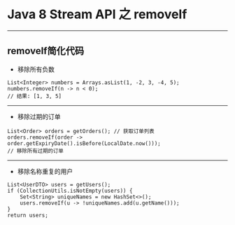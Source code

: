# Java 8 Stream API 之 removeIf
---
## removeIf简化代码
-  移除所有负数
```
List<Integer> numbers = Arrays.asList(1, -2, 3, -4, 5);
numbers.removeIf(n -> n < 0);
// 结果: [1, 3, 5]
```

---
- 移除过期的订单
```
List<Order> orders = getOrders(); // 获取订单列表
orders.removeIf(order -> order.getExpiryDate().isBefore(LocalDate.now()));
// 移除所有过期的订单
```

---
- 移除名称重复的用户
```
List<UserDTO> users = getUsers();
if (CollectionUtils.isNotEmpty(users)) {
    Set<String> uniqueNames = new HashSet<>();
    users.removeIf(u -> !uniqueNames.add(u.getName()));
}
return users;
```